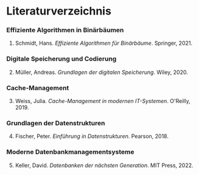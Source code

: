# Literaturverzeichnis

### Effiziente Algorithmen in Binärbäumen
1. Schmidt, Hans. *Effiziente Algorithmen für Binärbäume*. Springer, 2021.

### Digitale Speicherung und Codierung
2. Müller, Andreas. *Grundlagen der digitalen Speicherung*. Wiley, 2020.

### Cache-Management
3. Weiss, Julia. *Cache-Management in modernen IT-Systemen*. O'Reilly, 2019.

### Grundlagen der Datenstrukturen
4. Fischer, Peter. *Einführung in Datenstrukturen*. Pearson, 2018.

### Moderne Datenbankmanagementsysteme
5. Keller, David. *Datenbanken der nächsten Generation*. MIT Press, 2022.
